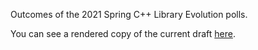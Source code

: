 Outcomes of the 2021 Spring C++ Library Evolution polls.

You can see a rendered copy of the current draft [here](https://api.csswg.org/bikeshed/?force=1&url=https://raw.githubusercontent.com/brycelelbach/wg21_p2384_2021_spring_library_evolution_poll_outcomes/main/2021_spring_library_evolution_poll_outcomes.bs).

